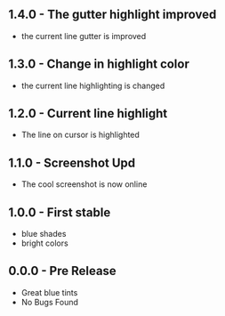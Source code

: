 ## 1.4.0 - The gutter highlight improved
* the current line gutter is improved

## 1.3.0 - Change in highlight color
* the current line highlighting is changed

## 1.2.0 - Current line highlight
* The line on cursor is highlighted

## 1.1.0 - Screenshot Upd
* The cool screenshot is now online

## 1.0.0 - First stable
* blue shades
* bright colors


## 0.0.0 - Pre Release
* Great blue tints
* No Bugs Found

